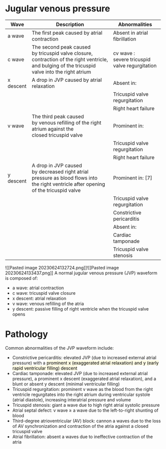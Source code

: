 # Jugular venous pressure
| Wave      | Description                                                                                                                                     | Abnormalities                                  |
|-----------|-------------------------------------------------------------------------------------------------------------------------------------------------|------------------------------------------------|
| a wave    | The first peak caused by atrial contraction                                                                                                     | Absent in atrial fibrillation                  |
| c wave    | The second peak caused by tricuspid valve closure, contraction of the right ventricle, and bulging of the tricuspid valve into the right atrium | cv wave : severe tricuspid valve regurgitation |
| x descent | A drop in JVP caused by atrial relaxation                                                                                                       | Absent in:                                     |
|           |                                                                                                                                                 | Tricuspid valve regurgitation                  |
|           |                                                                                                                                                 | Right heart failure                            |
| v wave    | The third peak caused by venous refilling of the right atrium against the closed tricuspid valve                                                | Prominent in:                                  |
|           |                                                                                                                                                 | Tricuspid valve regurgitation                  |
|           |                                                                                                                                                 | Right heart failure                            |
| y descent | A drop in JVP caused by decreased right atrial pressure as blood flows into the right ventricle after opening of the tricuspid valve            | Prominent in: [7]                              |
|           |                                                                                                                                                 | Tricuspid valve regurgitation                  |
|           |                                                                                                                                                 | Constrictive pericarditis                      |
|           |                                                                                                                                                 | Absent in:                                     |
|           |                                                                                                                                                 | Cardiac tamponade                              |
|           |                                                                                                                                                 | Tricuspid valve stenosis                       |

![[Pasted image 20230624132724.png]]![[Pasted image 20230624133437.png]]
A normal jugular venous pressure (JVP) waveform is composed of:  
- a wave: atrial contraction  
- c wave: tricuspid valve closure  
- x descent: atrial relaxation  
- v wave: venous refilling of the atria  
- y descent: passive filling of right ventricle when the tricuspid valve opens
# Pathology
Common abnormalities of the JVP waveform include:  
- Constrictive pericarditis: elevated JVP (due to increased external atrial pressure) with a <mark style="background: #FFF3A34A;">prominent x (exaggerated atrial relaxation) and y (early rapid ventricular filling) descent</mark>  
- Cardiac tamponade: elevated JVP (due to increased external atrial pressure), a prominent x descent (exaggerated atrial relaxation), and a blunt or absent y descent (minimal ventricular filling)  
- Tricuspid regurgitation: prominent v wave as the blood from the right ventricle regurgitates into the right atrium during ventricular systole (atrial diastole), increasing interatrial pressure and volume  
- Tricuspid stenosis: giant a wave due to high right atrial systolic pressure  
- Atrial septal defect: v wave ≥ a wave due to the left-to-right shunting of blood  
- Third-degree atrioventricular (AV) block: cannon a waves due to the loss of AV synchronization and contraction of the atria against a closed tricuspid valve  
- Atrial fibrillation: absent a waves due to ineffective contraction of the atria
